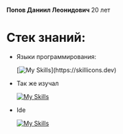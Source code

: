 **Попов Даниил Леонидович** 20 лет

# Стек знаний:
- Языки программирования:

  [![My Skills](https://skillicons.dev/icons?i=cpp,cmake,qt,visualstudio,)](https://skillicons.dev)

- Так же изучал

  [![My Skills](https://skillicons.dev/icons?i=js,html,css,php,mysql,cs,github)](https://skillicons.dev)

- Ide

  [![My Skills](https://skillicons.dev/icons?i=qt,clion,visualstudio,vscode)](https://skillicons.dev)
